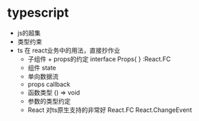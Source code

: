 # typescript
- js的超集
- 类型约束
- ts 在 react业务中的用法，直接抄作业
  - 子组件 + props的约定
  interface Props{ }
  :React.FC<Props>
  - 组件 state
  - 单向数据流
  - props  callback
  - 函数类型 () => void
  - 参数的类型约定
  - React 对ts原生支持的非常好
    React.FC
    React.ChangeEvent<HTMLInputElement>
